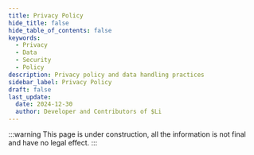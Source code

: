 ```yaml
---
title: Privacy Policy
hide_title: false
hide_table_of_contents: false
keywords:
  - Privacy
  - Data
  - Security
  - Policy
description: Privacy policy and data handling practices
sidebar_label: Privacy Policy
draft: false
last_update:
  date: 2024-12-30
  author: Developer and Contributors of $Li
---
```


:::warning
This page is under construction, all the information is not final and have no legal effect.
:::
